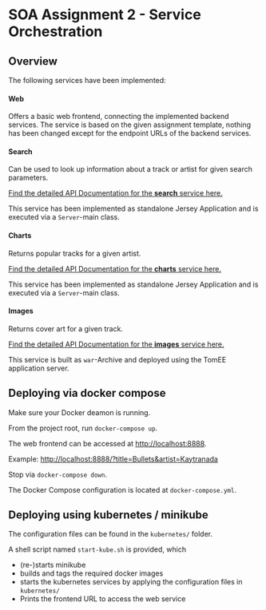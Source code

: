 # SOA Assignment 2 - Service Orchestration

## Overview

The following services have been implemented:

#### Web

Offers a basic web frontend, connecting the implemented backend services.
The service is based on the given assignment template, nothing has been changed except for the endpoint URLs of the backend services.


#### Search

Can be used to look up information about a track or artist for given search parameters.

[Find the detailed API Documentation for the **search** service here.](docs/search.md) 

This service has been implemented as standalone Jersey Application and is executed via a `Server`-main class.

#### Charts

Returns popular tracks for a given artist.

[Find the detailed API Documentation for the **charts** service here.](docs/charts.md) 

This service has been implemented as standalone Jersey Application and is executed via a `Server`-main class.

#### Images

Returns cover art for a given track.

[Find the detailed API Documentation for the **images** service here.](docs/images.md) 

This service is built as `war`-Archive and deployed using the TomEE application server.


## Deploying via docker compose

Make sure your Docker deamon is running.

From the project root, run `docker-compose up`.

The web frontend can be accessed at [http://localhost:8888](http://localhost:8888).

Example: [http://localhost:8888/?title=Bullets&artist=Kaytranada](http://localhost:8888/?title=Bullets&artist=Kaytranada)

Stop via `docker-compose down`.

The Docker Compose configuration is located at `docker-compose.yml`.

## Deploying using kubernetes / minikube

The configuration files can be found in the `kubernetes/` folder.

A shell script named `start-kube.sh` is provided, which

- (re-)starts minikube
- builds and tags the required docker images
- starts the kubernetes services by applying the configuration files in `kubernetes/`
- Prints the frontend URL to access the web service